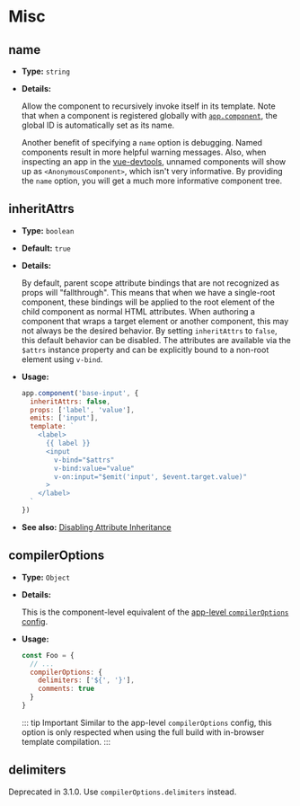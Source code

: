 # Misc

## name

- **Type:** `string`

- **Details:**

  Allow the component to recursively invoke itself in its template. Note that when a component is registered globally with [`app.component`](/api/application-api.html#component), the global ID is automatically set as its name.

  Another benefit of specifying a `name` option is debugging. Named components result in more helpful warning messages. Also, when inspecting an app in the [vue-devtools](https://github.com/vuejs/vue-devtools), unnamed components will show up as `<AnonymousComponent>`, which isn't very informative. By providing the `name` option, you will get a much more informative component tree.

## inheritAttrs

- **Type:** `boolean`

- **Default:** `true`

- **Details:**

  By default, parent scope attribute bindings that are not recognized as props will "fallthrough". This means that when we have a single-root component, these bindings will be applied to the root element of the child component as normal HTML attributes. When authoring a component that wraps a target element or another component, this may not always be the desired behavior. By setting `inheritAttrs` to `false`, this default behavior can be disabled. The attributes are available via the `$attrs` instance property and can be explicitly bound to a non-root element using `v-bind`.

- **Usage:**

  ```js
  app.component('base-input', {
    inheritAttrs: false,
    props: ['label', 'value'],
    emits: ['input'],
    template: `
      <label>
        {{ label }}
        <input
          v-bind="$attrs"
          v-bind:value="value"
          v-on:input="$emit('input', $event.target.value)"
        >
      </label>
    `
  })
  ```

- **See also:** [Disabling Attribute Inheritance](../guide/component-attrs.html#disabling-attribute-inheritance)

## compilerOptions <Badge text="3.1+" />

- **Type:** `Object`

- **Details:**

  This is the component-level equivalent of the [app-level `compilerOptions` config](/api/application-config.html#compileroptions).

- **Usage:**

  ```js
  const Foo = {
    // ...
    compilerOptions: {
      delimiters: ['${', '}'],
      comments: true
    }
  }
  ```

  ::: tip Important
  Similar to the app-level `compilerOptions` config, this option is only respected when using the full build with in-browser template compilation.
  :::

## delimiters <Badge text="deprecated" type="warning" />

Deprecated in 3.1.0. Use `compilerOptions.delimiters` instead.
